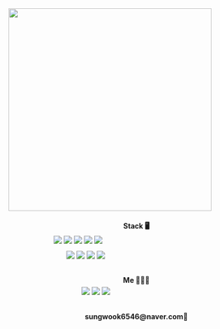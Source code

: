 

<!--
**ByeonSeongWK/ByeonSeongWK** is a ✨ _special_ ✨ repository because its `README.md` (this file) appears on your GitHub profile.

Here are some ideas to get you started:

- 🔭 I’m currently working on ...
- 🌱 I’m currently learning ...
- 👯 I’m looking to collaborate on ...
- 🤔 I’m looking for help with ...
- 💬 Ask me about ...
- 📫 How to reach me: ...
- 😄 Pronouns: ...
- ⚡ Fun fact: ...
-->

<style>
li, ol, ul {
    list-style: none;
}

li {
    float: left;
}
</style>

<img  widht="100%" height="400px" align="center" src="https://user-images.githubusercontent.com/92075727/150293075-65b24b8d-ee04-49a5-b6b4-a993dc059b19.jpeg"/>

<h4 style="text-align: center;margin-bottom: 1%;">Stack&nbsp🖥</h4>
<ul style="width: 350px; height: 30px; margin: 0 auto; list-style: none;;">
  <li><img src="https://img.shields.io/badge/Java-007396?style=flat-square&logo=Java&logoColor=white"/>&nbsp</li>
  <li><img src="https://img.shields.io/badge/Spring-6DB33F?style=flat-square&logo=Spring&logoColor=white"/>&nbsp</li>
  <li><img src="https://img.shields.io/badge/MySQL-4479A1?style=flat-square&logo=MySQL&logoColor=white"/>&nbsp</li>
  <li><img src="https://img.shields.io/badge/Oracle-F80000?style=flat-square&logo=Oracle&logoColor=white"/>&nbsp</li>
  <li><img src="https://img.shields.io/badge/Python-3766AB?style=flat-square&logo=Python&logoColor=white"/></a>&nbsp</li>
</ul>
<ul style="width: 300px; height: 30px;margin: 0 auto; margin-bottom: 2%;">
  <li><img src="https://img.shields.io/badge/HTML5-E34F26?style=flat-square&logo=HTML5&logoColor=white"/>&nbsp</li>
  <li><img src="https://img.shields.io/badge/CSS3-1572B6?style=flat-square&logo=CSS3&logoColor=white"/>&nbsp</li>
  <li><img src="https://img.shields.io/badge/JavaScript-F7DF1E?style=flat-square&logo=JavaScript&logoColor=white"/>&nbsp</li>
  <li><img src="https://img.shields.io/badge/jQuery-0769AD?style=flat-square&logo=jQuery&logoColor=white"/>&nbsp</li>
</ul>
<h4 style="text-align: center;margin-bottom: 1%;">Me&nbsp👨🏻‍💻</h4>
<ul style="width: 240px; height: 30px;margin: 0 auto; margin-bottom: 2%;">
  <li><a href="https://blog.naver.com/sungwook6546"><img src="https://img.shields.io/badge/Blogger-FF5722?style=flat-square&logo=Blogger&logoColor=white"/></a>&nbsp</li>
  <li><a href="https://www.instagram.com/bbbb__s_w/"><img src="https://img.shields.io/badge/Instagram-E4405F?style=flat-square&logo=Instagram&logoColor=white"/></a>&nbsp</li>
  <li><a href="https://github.com/ByeonSeongWK?tab=repositories"><img src="https://img.shields.io/badge/GitHub-181717?style=flat-square&logo=GitHub&logoColor=white"/></a>&nbsp</li>
</ul>

<h4 style="text-align: center;">sungwook6546@naver.com🤙</h4>
            
